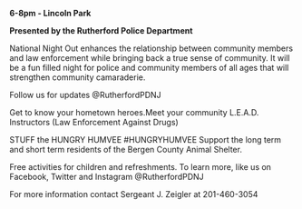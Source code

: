 
**6-8pm - Lincoln Park**

**Presented by the Rutherford Police Department**

National Night Out enhances the relationship between community members and law enforcement while bringing back a true sense of community.  It will be a fun filled night for police and community members of all ages that will strengthen community camaraderie.  

Follow us for updates @RutherfordPDNJ

Get to know your hometown heroes.Meet your community L.E.A.D. Instructors (Law Enforcement Against Drugs)
 
STUFF the HUNGRY HUMVEE  #HUNGRYHUMVEE Support the long term and short term residents of the Bergen County Animal Shelter.

Free activities for children and refreshments. To learn more, like us on Facebook, Twitter and Instagram @RutherfordPDNJ

For more information contact Sergeant J. Zeigler at 201-460-3054
